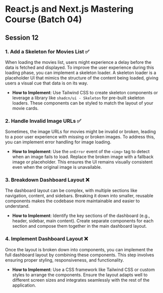 # React.js and Next.js Mastering Course (Batch 04)

## Session 12

### 1. Add a Skeleton for Movies List ✅

When loading the movies list, users might experience a delay before the data is fetched and displayed. To improve the user experience during this loading phase, you can implement a skeleton loader. A skeleton loader is a placeholder UI that mimics the structure of the content being loaded, giving users a visual cue that data is on its way.

- **How to Implement**: Use Tailwind CSS to create skeleton components or leverage a library like `shadcn/ui - Skeleton` for pre-built skeleton loaders. These components can be styled to match the layout of your movie cards.

### 2. Handle Invalid Image URLs ✅

Sometimes, the image URLs for movies might be invalid or broken, leading to a poor user experience with missing or broken images. To address this, you can implement error handling for image loading.

- **How to Implement**: Use the `onError` event of the `<img>` tag to detect when an image fails to load. Replace the broken image with a fallback image or placeholder. This ensures the UI remains visually consistent even when the original image is unavailable.

### 3. Breakdown Dashboard Layout ❌

The dashboard layout can be complex, with multiple sections like navigation, content, and sidebars. Breaking it down into smaller, reusable components makes the codebase more maintainable and easier to understand.

- **How to Implement**: Identify the key sections of the dashboard (e.g., header, sidebar, main content). Create separate components for each section and compose them together in the main dashboard layout.

### 4. Implement Dashboard Layout ❌

Once the layout is broken down into components, you can implement the full dashboard layout by combining these components. This step involves ensuring proper styling, responsiveness, and functionality.

- **How to Implement**: Use a CSS framework like Tailwind CSS or custom styles to arrange the components. Ensure the layout adapts well to different screen sizes and integrates seamlessly with the rest of the application.
